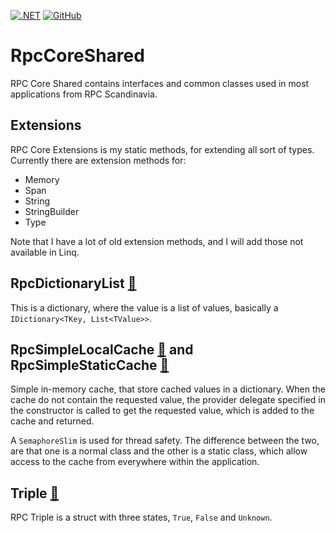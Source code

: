 [![.NET](https://github.com/rpc-scandinavia/RpcCoreShared/actions/workflows/dotnet.yml/badge.svg)](https://github.com/rpc-scandinavia/RpcCoreShared/actions/workflows/dotnet.yml)
[![GitHub](https://img.shields.io/github/license/rpc-scandinavia/RpcCoreShared?logo=github)](https://github.com/rpc-scandinavia/RpcCoreShared/blob/master/LICENSE)

# RpcCoreShared
RPC Core Shared contains interfaces and common classes used in most applications from RPC Scandinavia.

## Extensions
RPC Core Extensions is my static methods, for extending all sort of types.
Currently there are extension methods for:

* Memory<Char>
* Span<Char>
* String
* StringBuilder
* Type

Note that I have a lot of old extension methods, and I will add those not available in Linq.

## RpcDictionaryList [🔗](https://github.com/rpc-scandinavia/RpcCoreShared/blob/master/RpcCoreSharedPublic/Miscelenious/RpcDictionaryList.cs)
This is a dictionary, where the value is a list of values, basically a `IDictionary<TKey, List<TValue>>`.

## RpcSimpleLocalCache [🔗](https://github.com/rpc-scandinavia/RpcCoreShared/blob/master/RpcCoreSharedPublic/Miscelenious/SimpleLocalCache.cs) and RpcSimpleStaticCache [🔗](https://github.com/rpc-scandinavia/RpcCoreShared/blob/master/RpcCoreSharedPublic/Miscelenious/SimpleStaticCache.cs)
Simple in-memory cache, that store cached values in a dictionary. When the cache do not contain the requested value, 
the provider delegate specified in the constructor is called to get the requested value, which is added to the cache 
and returned.

A `SemaphoreSlim` is used for thread safety. The difference between the two, are that one is a normal class and the
other is a static class, which allow access to the cache from everywhere within the application. 

## Triple [🔗](https://github.com/rpc-scandinavia/RpcCoreShared/blob/master/RpcCoreSharedPublic/Structs/Triple.cs)

RPC Triple is a struct with three states, `True`, `False` and `Unknown`.
